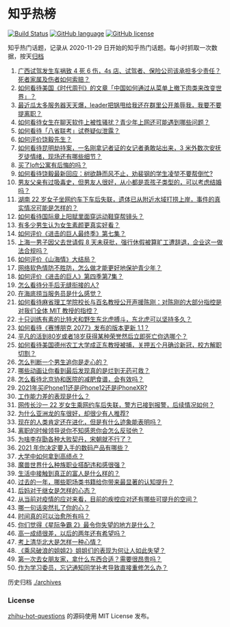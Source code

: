 # 知乎热榜
[![Build Status](https://github.com/ToWeLong/zhihu-hot-questions/workflows/CI/badge.svg)](https://github.com/ToWeLong/zhihu-hot-questions/actions)
[![GitHub language](https://img.shields.io/badge/language-golang-orange.svg)](https://golang.org/)
[![GitHub license](https://img.shields.io/github/license/ToWeLong/zhihu-hot-questions)](https://github.com/ToWeLong/zhihu-hot-questions/blob/main/LICENSE)

知乎热门话题，记录从 2020-11-29 日开始的知乎热门话题。每小时抓取一次数据，按天[归档](./archives)

<!-- BEGIN -->

1. [广西试驾发生车祸致 4 死 6 伤，4s 店、试驾者、保险公司该承担多少责任？死者家属及伤者如何索赔？](https://www.zhihu.com/question/440955191)
1. [如何看待美国《时代周刊》的文章「中国如何通过从菜单上撤下肉类来改变世界」？](https://www.zhihu.com/question/440832450)
1. [最近瓜太多服务器天天爆，leader把锅甩给我还在群里公开羞辱我，我要不要提离职？](https://www.zhihu.com/question/440814594)
1. [如何看待女生在聊天软件上被性骚扰？青少年上网还可能遇到哪些问题？](https://www.zhihu.com/question/440958027)
1. [如何看待「八省联考」试卷疑似泄露？](https://www.zhihu.com/question/440837838)
1. [如何评价饶毅先生？](https://www.zhihu.com/question/440614545)
1. [如何看待昆明劫持案，一名刚拿记者证的女记者勇敢站出来，3 米外数次安抚歹徒情绪，现场还有哪些细节？](https://www.zhihu.com/question/440760904)
1. [买了loft公寓有后悔的吗？](https://www.zhihu.com/question/305616998)
1. [如何看待饶毅最新回应：树欲静而风不止，劝裴钢的学生凌堃不要帮倒忙?](https://www.zhihu.com/question/440973780)
1. [男友父亲有过吸毒史，但男友人很好，从小都是乖孩子类型的，可以考虑结婚吗？](https://www.zhihu.com/question/63864273)
1. [湖南 22 岁女子坐网约车下车后失联，遗体已从附近水域打捞上岸，事件的真实情况可能是怎样的？](https://www.zhihu.com/question/441051026)
1. [如何看待国际章上阳赋里面穿运动鞋穿帮镜头？](https://www.zhihu.com/question/440278109)
1. [有多少男生认为女生素颜更真实好看？](https://www.zhihu.com/question/355265359)
1. [如何评价《进击的巨人最终季》第七集？](https://www.zhihu.com/question/441020246)
1. [上海一男子因父去世请假 8 天未获批，强行休假被算旷工遭辞退，企业这一做法合规吗？](https://www.zhihu.com/question/440932864)
1. [如何评价《山海情》大结局？](https://www.zhihu.com/question/440866398)
1. [网络软色情防不胜防，怎么做才能更好地保护青少年？](https://www.zhihu.com/question/440682621)
1. [如何评价《进击的巨人》第四季第7集？](https://www.zhihu.com/question/441025499)
1. [怎么看待分手后无缝衔接的人?](https://www.zhihu.com/question/314506102)
1. [在海底捞当服务员是什么感觉？](https://www.zhihu.com/question/374985467)
1. [如何看待麻省理工学院校长与百名教授公开声援陈刚：对陈刚的大部分指控是对我们全体 MIT 教授的指控？](https://www.zhihu.com/question/440811638)
1. [十只训练有素的比特犬和野生东北虎搏斗，东北虎可以坚持多久？](https://www.zhihu.com/question/440430411)
1. [如何看待《赛博朋克 2077》发布的版本更新 1.1？](https://www.zhihu.com/question/440734089)
1. [平凡的活到80岁或者18岁获得某种荣誉然后立即死亡你选哪个？](https://www.zhihu.com/question/440661043)
1. [如何看待美国德州农工大学成正东教授被捕，关押五个月确诊新冠，校方解职切割？](https://www.zhihu.com/question/440946248)
1. [怎么判断一个男生追你是走心的？](https://www.zhihu.com/question/307685355)
1. [哪些动画让你看到最后发现真的是烂到无药可救？](https://www.zhihu.com/question/437447428)
1. [怎么看待北京协和医院的减肥食谱，会有效吗？](https://www.zhihu.com/question/435499783)
1. [2021年买iPhone11还是iPhone12还是iPhoneXR?](https://www.zhihu.com/question/439493182)
1. [工作能力差的表现是什么？](https://www.zhihu.com/question/272082217)
1. [网传长沙一 22 岁女生乘网约车后失联，警方已接到报警，后续情况如何？](https://www.zhihu.com/question/440812590)
1. [为什么亚洲龙的车很好，却很少有人推荐?](https://www.zhihu.com/question/428132982)
1. [现在的人类肯定还在进化，但是有什么迹象能表明吗？](https://www.zhihu.com/question/440336198)
1. [离职的时候领导说你不知感恩你会怎么反驳他？](https://www.zhihu.com/question/439912923)
1. [为啥李存勖各种大败契丹，宋朝就不行了？](https://www.zhihu.com/question/310713882)
1. [2021 年你决定要入手的数码产品有哪些？](https://www.zhihu.com/question/436883279)
1. [大学中如何拿到高绩点？](https://www.zhihu.com/question/40645474)
1. [魔兽世界什么种族职业搭配违和感很强？](https://www.zhihu.com/question/440474957)
1. [生活中接触到真正的富人是什么样的？](https://www.zhihu.com/question/437416966)
1. [过去的一年，哪些职场类书籍给你带来最显著的认知提升？](https://www.zhihu.com/question/438838401)
1. [后妈对于继女是怎样的心态？](https://www.zhihu.com/question/40375214)
1. [从当前对疫情的应对来看，目前的疾控应对还有哪些可提升的空间？](https://www.zhihu.com/question/432793247)
1. [哪一句话突然扎了你的心？](https://www.zhihu.com/question/439857438)
1. [时间真的可以治愈所有吗？](https://www.zhihu.com/question/434313187)
1. [你们觉得《星际争霸 2》最令你失望的地方是什么？](https://www.zhihu.com/question/432844077)
1. [高一成绩很差，以后的两年还有希望吗？](https://www.zhihu.com/question/307619945)
1. [考上清华北大是怎样一种心情？](https://www.zhihu.com/question/439692007)
1. [《乘风破浪的姐姐2》姐姐们的表现为何让人如此失望？](https://www.zhihu.com/question/440700900)
1. [第一次去女朋友家，拿什么东西合适？需要很昂贵吗？](https://www.zhihu.com/question/335168600)
1. [作为学习委员，忘记通知同学补考导致直接重修怎么办？](https://www.zhihu.com/question/367786613)

<!-- END -->

历史归档 [./archives](./archives)


### License
[zhihu-hot-questions](https://github.com/towelong/zhihu-hot-questions) 的源码使用 MIT License 发布。